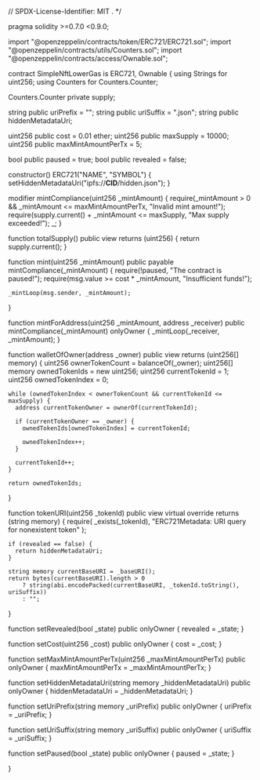 // SPDX-License-Identifier: MIT
.
*/

pragma solidity >=0.7.0 <0.9.0;

import "@openzeppelin/contracts/token/ERC721/ERC721.sol";
import "@openzeppelin/contracts/utils/Counters.sol";
import "@openzeppelin/contracts/access/Ownable.sol";

contract SimpleNftLowerGas is ERC721, Ownable {
  using Strings for uint256;
  using Counters for Counters.Counter;

  Counters.Counter private supply;

  string public uriPrefix = "";
  string public uriSuffix = ".json";
  string public hiddenMetadataUri;
  
  uint256 public cost = 0.01 ether;
  uint256 public maxSupply = 10000;
  uint256 public maxMintAmountPerTx = 5;

  bool public paused = true;
  bool public revealed = false;

  constructor() ERC721("NAME", "SYMBOL") {
    setHiddenMetadataUri("ipfs://__CID__/hidden.json");
  }

  modifier mintCompliance(uint256 _mintAmount) {
    require(_mintAmount > 0 && _mintAmount <= maxMintAmountPerTx, "Invalid mint amount!");
    require(supply.current() + _mintAmount <= maxSupply, "Max supply exceeded!");
    _;
  }

  function totalSupply() public view returns (uint256) {
    return supply.current();
  }

  function mint(uint256 _mintAmount) public payable mintCompliance(_mintAmount) {
    require(!paused, "The contract is paused!");
    require(msg.value >= cost * _mintAmount, "Insufficient funds!");

    _mintLoop(msg.sender, _mintAmount);
  }
  
  function mintForAddress(uint256 _mintAmount, address _receiver) public mintCompliance(_mintAmount) onlyOwner {
    _mintLoop(_receiver, _mintAmount);
  }

  function walletOfOwner(address _owner)
    public
    view
    returns (uint256[] memory)
  {
    uint256 ownerTokenCount = balanceOf(_owner);
    uint256[] memory ownedTokenIds = new uint256[](ownerTokenCount);
    uint256 currentTokenId = 1;
    uint256 ownedTokenIndex = 0;

    while (ownedTokenIndex < ownerTokenCount && currentTokenId <= maxSupply) {
      address currentTokenOwner = ownerOf(currentTokenId);

      if (currentTokenOwner == _owner) {
        ownedTokenIds[ownedTokenIndex] = currentTokenId;

        ownedTokenIndex++;
      }

      currentTokenId++;
    }

    return ownedTokenIds;
  }

  function tokenURI(uint256 _tokenId)
    public
    view
    virtual
    override
    returns (string memory)
  {
    require(
      _exists(_tokenId),
      "ERC721Metadata: URI query for nonexistent token"
    );

    if (revealed == false) {
      return hiddenMetadataUri;
    }

    string memory currentBaseURI = _baseURI();
    return bytes(currentBaseURI).length > 0
        ? string(abi.encodePacked(currentBaseURI, _tokenId.toString(), uriSuffix))
        : "";
  }

  function setRevealed(bool _state) public onlyOwner {
    revealed = _state;
  }

  function setCost(uint256 _cost) public onlyOwner {
    cost = _cost;
  }

  function setMaxMintAmountPerTx(uint256 _maxMintAmountPerTx) public onlyOwner {
    maxMintAmountPerTx = _maxMintAmountPerTx;
  }

  function setHiddenMetadataUri(string memory _hiddenMetadataUri) public onlyOwner {
    hiddenMetadataUri = _hiddenMetadataUri;
  }

  function setUriPrefix(string memory _uriPrefix) public onlyOwner {
    uriPrefix = _uriPrefix;
  }

  function setUriSuffix(string memory _uriSuffix) public onlyOwner {
    uriSuffix = _uriSuffix;
  }

  function setPaused(bool _state) public onlyOwner {
    paused = _state;
  }

 
}
